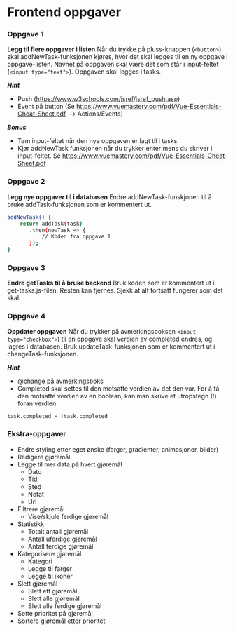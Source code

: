 # Frontend oppgaver

### Oppgave 1
**Legg til flere oppgaver i listen**
Når du trykke på pluss-knappen (`<button>`) skal addNewTask-funksjonen kjøres, hvor det skal legges til en ny oppgave i oppgave-listen. Navnet på oppgaven skal være det som står i input-feltet (`<input type="text">`). Oppgaven skal legges i tasks.

***Hint***
 - Push (https://www.w3schools.com/jsref/jsref_push.asp)
 - Event på button (Se https://www.vuemastery.com/pdf/Vue-Essentials-Cheat-Sheet.pdf --> Actions/Events)

***Bonus***
 - Tøm input-feltet når den nye oppgaven er lagt til i tasks.
 - Kjør addNewTask funksjonen når du trykker enter mens du skriver i input-feltet. Se https://www.vuemastery.com/pdf/Vue-Essentials-Cheat-Sheet.pdf

### Oppgave 2
**Legg nye oppgaver til i databasen**
Endre addNewTask-funskjonen til å bruke addTask-funksjonen som er kommentert ut.
 ```sh
 addNewTask() {
     return addTask(task)
        .then(newTask => {
            // Koden fra oppgave 1
        });
}
 ```

### Oppgave 3
**Endre getTasks til å bruke backend**
Bruk koden som er kommentert ut i get-tasks.js-filen. Resten kan fjernes.
Sjekk at alt fortsatt fungerer som det skal.

### Oppgave 4
**Oppdater oppgaven**
Når du trykker på avmerkingsboksen `<input type="checkbox">`) til en oppgave skal verdien av completed endres, og lagres i databasen. Bruk updateTask-funksjonen som er kommentert ut i changeTask-funksjonen.

***Hint***
 - @change på avmerkingsboks
 - Completed skal settes til den motsatte verdien av det den var. For å få den motsatte verdien av en boolean, kan man skrive et utropstegn (!) foran verdien.
```sh
task.completed = !task.completed
```


### Ekstra-oppgaver
- Endre styling etter eget ønske (farger, gradienter, animasjoner, bilder)
- Redigere gjøremål
- Legge til mer data på hvert gjøremål
    - Dato
    - Tid
    - Sted
    - Notat
    - Url
- Filtrere gjøremål
    - Vise/skjule ferdige gjøremål
- Statistikk
    - Totalt antall gjøremål
    - Antall uferdige gjøremål
    - Antall ferdige gjøremål
- Kategorisere gjøremål
    - Kategori
    - Legge til farger
    - Legge til ikoner
- Slett gjøremål
    - Slett ett gjøremål
    - Slett alle gjøremål
    - Slett alle ferdige gjøremål
- Sette prioritet på gjøremål
- Sortere gjøremål etter prioritet
